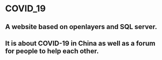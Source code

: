 # COVID_19
## A website based on openlayers and SQL server.
## It is about COVID-19 in China as well as a forum for people to help each other.
